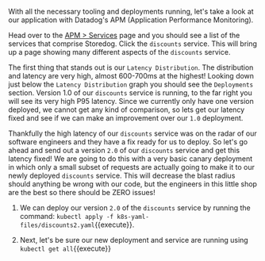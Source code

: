 With all the necessary tooling and deployments running, let's take a look at our application with Datadog's APM (Application Performance Monitoring). 

Head over to the <a href="https://app.datadoghq.com/apm/services"> APM > Services</a> page and you should see a list of the services that comprise Storedog. Click the `discounts` service. This will bring up a page showing many different aspects of the `discounts` service.

The first thing that stands out is our `Latency Distribution`. The distribution and latency are very high, almost 600-700ms at the highest! Looking down just below the `Latency Distribution` graph you should see the `Deployments` section. Version 1.0 of our `discounts` service is running, to the far right you will see its very high P95 latency. Since we currently only have one version deployed, we cannot get any kind of comparison, so lets get our latency fixed and see if we can make an improvement over our `1.0` deployment. 

Thankfully the high latency of our `discounts` service was on the radar of our software engineers and they have a fix ready for us to deploy. So let's go ahead and send out a version `2.0` of our `discounts` service and get this latency fixed! We are going to do this with a very basic canary deployment in which only a small subset of requests are actually going to make it to our newly deployed `discounts` service. This will decrease the blast radius should anything be wrong with our code, but the engineers in this little shop are the best so there should be ZERO issues!

1. We can deploy our version `2.0` of the `discounts` service by running the command: `kubectl apply -f k8s-yaml-files/discounts2.yaml`{{execute}}.

1. Next, let's be sure our new deployment and service are running using `kubectl get all`{{execute}}
